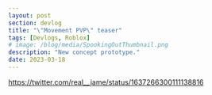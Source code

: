 ```yaml
---
layout: post
section: devlog
title: "\"Movement PVP\" teaser"
tags: [Devlogs, Roblox]
# image: /blog/media/SpookingOutThumbnail.png
description: "New concept prototype."
date: 2023-03-18
---
```

https://twitter.com/real__jame/status/1637266300111138816
